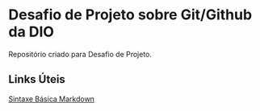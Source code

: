 # Desafio de Projeto sobre Git/Github da DIO
Repositório criado para Desafio de Projeto.


## Links Úteis
[Sintaxe Básica Markdown](https://www.markdownguide.org/getting-started/)

